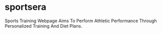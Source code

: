 # sportsera
Sports Training Webpage Aims To Perform Athletic Performance Through Personalized Training And Diet Plans.
